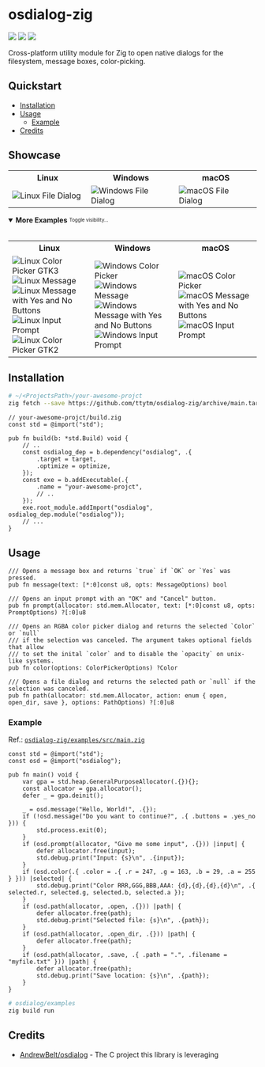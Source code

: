 # osdialog-zig

[badge__build-status]: https://img.shields.io/github/actions/workflow/status/ttytm/osdialog-zig/ci.yml?branch=main&logo=github&logoColor=C0CAF5&labelColor=333
[badge__version-lib]: https://img.shields.io/github/v/tag/ttytm/osdialog-zig?logo=task&logoColor=C0CAF5&labelColor=333&color=
[badge__version-zig]: https://img.shields.io/badge/Zig-0.13.0-cc742f?logo=zig&logoColor=C0CAF5&labelColor=333

[![][badge__build-status]](https://github.com/ttytm/osdialog-zig/actions?query=branch%3Amain)
[![][badge__version-lib]](https://github.com/ttytm/osdialog-zig/releases/latest)
[![][badge__version-zig]](https://github.com/ttytm/osdialog-zig/releases/latest)

Cross-platform utility module for Zig to open native dialogs for the filesystem, message boxes, color-picking.

## Quickstart

- [Installation](#installation)
- [Usage](#usage)
  - [Example](#example)
- [Credits](#credits)

## Showcase

<table align="center">
  <tr>
    <th>Linux</th>
    <th>Windows</th>
    <th>macOS</th>
  </tr>
  <tr>
    <td width="400">
      <img alt="Linux File Dialog" src="https://github.com/ttytm/dialog/assets/34311583/6ba6e96b-3581-4382-8074-79918a99dcbd">
    </td>
    <td width="400">
      <img alt="Windows File Dialog" src="https://github.com/ttytm/dialog/assets/34311583/911e8c71-0cc1-4426-a62c-04714b6b071f">
    </td>
    <td width="400">
      <img alt="macOS File Dialog" src="https://github.com/ttytm/dialog/assets/34311583/f7c4375e-d2e4-4121-ad34-db0473d8fabe">
    </td>
  </tr>
</table>

<details open>
<summary><b>More Examples</b> <sub><sup>Toggle visibility...</sup></sub></summary><br>

<table align="center">
  <tr>
    <th>Linux</th>
    <th>Windows</th>
    <th>macOS</th>
  </tr>
  <tr>
    <td width="400">
      <img alt="Linux Color Picker GTK3" src="https://github.com/ttytm/dialog/assets/34311583/8e587c8c-2f12-41ee-9a10-4c3f92e72885">
      <img alt="Linux Message" src="https://github.com/ttytm/dialog/assets/34311583/42e1081b-ee52-4286-abfd-ad9eda63d282">
      <img alt="Linux Message with Yes and No Buttons" src="https://github.com/ttytm/dialog/assets/34311583/07aa26bd-f887-417b-9c1a-56724ceb2589">
      <img alt="Linux Input Prompt" src="https://github.com/ttytm/dialog/assets/34311583/bc5e3ec1-88b5-4e1a-b46e-381b322b8a6c">
      <img alt="Linux Color Picker GTK2" src="https://github.com/ttytm/dialog/assets/34311583/37619ed0-8fe2-4e5c-af11-70d7f2304b2b">
    </td>
    <td width="400">
      <img alt="Windows Color Picker" src="https://github.com/ttytm/dialog/assets/34311583/966b1395-55ac-45b8-aa1b-516f673b64e8">
      <img alt="Windows Message" src="https://github.com/ttytm/dialog/assets/34311583/a73e0eaf-e56b-44e6-bcc5-31bb381c6e37">
      <img alt="Windows Message with Yes and No Buttons" src="https://github.com/ttytm/dialog/assets/34311583/16a1ad65-571e-4183-8c0b-119cbf126aec">
      <img alt="Windows Input Prompt" src="https://github.com/ttytm/dialog/assets/34311583/54e4a708-de38-44ea-ae61-be39c1bdbff9">
    </td>
    <td width="400">
      <img alt="macOS Color Picker" src="https://github.com/user-attachments/assets/551ac8d6-406d-4b01-9095-d0a357cc8250">
      <!-- <img alt="macOS Message" src="https://github.com/ttytm/dialog/assets/34311583/15920c46-e529-405f-9731-3ac57ce46449"> -->
      <img alt="macOS Message with Yes and No Buttons" src="https://github.com/ttytm/dialog/assets/34311583/11cba10b-3190-4114-b1ad-e49e56d4498c">
      <img alt="macOS Input Prompt" src="https://github.com/ttytm/dialog/assets/34311583/e6d496b4-3c20-4ece-8808-0eba99a59a45">
    </td>
  </tr>
</table>

</details>

## Installation

```sh
# ~/<ProjectsPath>/your-awesome-projct
zig fetch --save https://github.com/ttytm/osdialog-zig/archive/main.tar.gz
```

```zig
// your-awesome-projct/build.zig
const std = @import("std");

pub fn build(b: *std.Build) void {
	// ..
	const osdialog_dep = b.dependency("osdialog", .{
		.target = target,
		.optimize = optimize,
	});
	const exe = b.addExecutable(.{
		.name = "your-awesome-projct",
		// ..
	});
	exe.root_module.addImport("osdialog", osdialog_dep.module("osdialog"));
	// ...
}
```

## Usage

```zig
/// Opens a message box and returns `true` if `OK` or `Yes` was pressed.
pub fn message(text: [*:0]const u8, opts: MessageOptions) bool

/// Opens an input prompt with an "OK" and "Cancel" button.
pub fn prompt(allocator: std.mem.Allocator, text: [*:0]const u8, opts: PromptOptions) ?[:0]u8

/// Opens an RGBA color picker dialog and returns the selected `Color` or `null`
/// if the selection was canceled. The argument takes optional fields that allow
/// to set the inital `color` and to disable the `opacity` on unix-like systems.
pub fn color(options: ColorPickerOptions) ?Color

/// Opens a file dialog and returns the selected path or `null` if the selection was canceled.
pub fn path(allocator: std.mem.Allocator, action: enum { open, open_dir, save }, options: PathOptions) ?[:0]u8
```

### Example

Ref.: [`osdialog-zig/examples/src/main.zig`](https://github.com/ttytm/osdialog-zig/blob/main/examples/src/main.zig)

```zig
const std = @import("std");
const osd = @import("osdialog");

pub fn main() void {
	var gpa = std.heap.GeneralPurposeAllocator(.{}){};
	const allocator = gpa.allocator();
	defer _ = gpa.deinit();

	_ = osd.message("Hello, World!", .{});
	if (!osd.message("Do you want to continue?", .{ .buttons = .yes_no })) {
		std.process.exit(0);
	}
	if (osd.prompt(allocator, "Give me some input", .{})) |input| {
		defer allocator.free(input);
		std.debug.print("Input: {s}\n", .{input});
	}
	if (osd.color(.{ .color = .{ .r = 247, .g = 163, .b = 29, .a = 255 } })) |selected| {
		std.debug.print("Color RRR,GGG,BBB,AAA: {d},{d},{d},{d}\n", .{ selected.r, selected.g, selected.b, selected.a });
	}
	if (osd.path(allocator, .open, .{})) |path| {
		defer allocator.free(path);
		std.debug.print("Selected file: {s}\n", .{path});
	}
	if (osd.path(allocator, .open_dir, .{})) |path| {
		defer allocator.free(path);
	}
	if (osd.path(allocator, .save, .{ .path = ".", .filename = "myfile.txt" })) |path| {
		defer allocator.free(path);
		std.debug.print("Save location: {s}\n", .{path});
	}
}
```

```sh
# osdialog/examples
zig build run
```

## Credits

- [AndrewBelt/osdialog](https://github.com/AndrewBelt/osdialog) - The C project this library is leveraging
